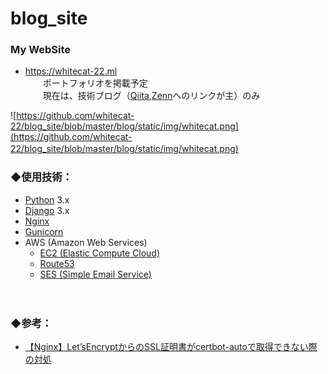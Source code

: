 # blog_site

### My WebSite

- https://whitecat-22.ml  
　　ポートフォリオを掲載予定  
　　現在は、技術ブログ（[Qiita](https://qiita.com/_whitecat_22),[Zenn](https://zenn.dev/whitecat_22)へのリンクが主）のみ

![https://github.com/whitecat-22/blog_site/blob/master/blog/static/img/whitecat.png](https://github.com/whitecat-22/blog_site/blob/master/blog/static/img/whitecat.png)
　

### ◆使用技術：

- [Python](https://www.python.org/) 3.x
- [Django](https://www.djangoproject.com/) 3.x
- [Nginx](https://www.nginx.co.jp/)
- [Gunicorn](https://gunicorn.org/)
- AWS (Amazon Web Services)
  - [EC2 (Elastic Compute Cloud)](https://aws.amazon.com/jp/ec2/?nc2=h_ql_prod_cp_ec2&ec2-whats-new.sort-by=item.additionalFields.postDateTime&ec2-whats-new.sort-order=desc)
  - [Route53](https://aws.amazon.com/jp/route53/?nc2=h_ql_prod_nt_r53)
  - [SES (Simple Email Service)](https://aws.amazon.com/jp/ses/?nc2=h_ql_prod_ba_ses)

　

### ◆参考：

- [【Nginx】Let’sEncryptからのSSL証明書がcertbot-autoで取得できない際の対処](https://qiita.com/_whitecat_22/items/14819ce3d6a41cc0d6b2)
